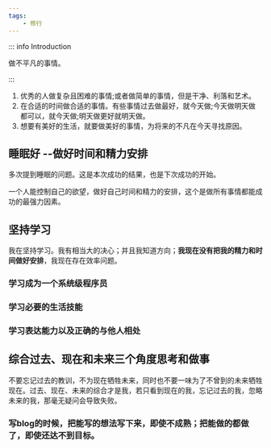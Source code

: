 ```yaml
---
tags:
    - 修行
---
```


::: info Introduction

做不平凡的事情。

:::

1. 优秀的人做复杂且困难的事情;或者做简单的事情，但是干净、利落和艺术。
2. 在合适的时间做合适的事情。有些事情过去做最好，就今天做;今天做明天做都可以，就今天做;明天做更好就明天做。
3. 想要有美好的生活，就要做美好的事情，为将来的不凡在今天寻找原因。


## 睡眠好 --做好时间和精力安排

多次提到睡眠的问题。这是本次成功的结果，也是下次成功的开始。

一个人能控制自己的欲望，做好自己时间和精力的安排，这个是做所有事情都能成功的最强力因素。

## 坚持学习

我在坚持学习。我有相当大的决心；并且我知道方向；**我现在没有把我的精力和时间做好安排**，我现在存在效率问题。


### 学习成为一个系统级程序员


### 学习必要的生活技能

### 学习表达能力以及正确的与他人相处

## 综合过去、现在和未来三个角度思考和做事

不要忘记过去的教训，不为现在牺牲未来，同时也不要一味为了不曾到的未来牺牲现在。过去、现在、未来的综合才是我，若只看到现在的我，忘记过去的我，忽略未来的我，那毫无疑问会导致失败。

### 写blog的时候，把能写的想法写下来，即使不成熟；把能做的都做了，即使还达不到目标。